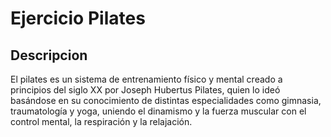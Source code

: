 # Ejercicio Pilates

## Descripcion
El pilates es un sistema de entrenamiento físico y mental creado a principios del siglo XX por Joseph Hubertus Pilates, quien lo ideó basándose en su conocimiento de distintas especialidades como gimnasia, traumatología y yoga, uniendo el dinamismo y la fuerza muscular con el control mental, la respiración y la relajación.

